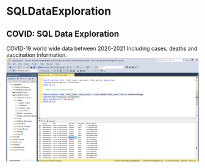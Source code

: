 # SQLDataExploration
## COVID: SQL Data Exploration
COVID-19 world wide data between 2020-2021 Including cases, deaths and vaccination information. 
<img src="SQL_DataEx/1TotCasesVTotDeathsUK.png" width="600">
